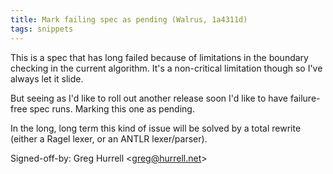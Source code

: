 ```yaml
---
title: Mark failing spec as pending (Walrus, 1a4311d)
tags: snippets
---
```


This is a spec that has long failed because of limitations in the boundary checking in the current algorithm. It's a non-critical limitation though so I've always let it slide.

But seeing as I'd like to roll out another release soon I'd like to have failure-free spec runs. Marking this one as pending.

In the long, long term this kind of issue will be solved by a total rewrite (either a Ragel lexer, or an ANTLR lexer/parser).

Signed-off-by: Greg Hurrell &lt;greg@hurrell.net&gt;

